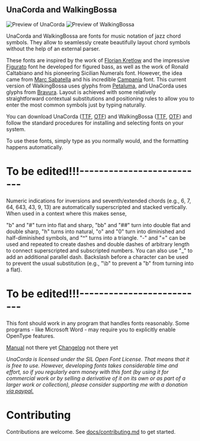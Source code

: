 ## UnaCorda and WalkingBossa

![Preview of UnaCorda](UnaCorda.png?raw=true)
![Preview of WalkingBossa](WalkingBossa.png?raw=true)

UnaCorda and WalkingBossa are fonts for music notation of jazz chord symbols. They allow to seamlessly create beautifully layout chord symbols without the help of an external parser.

These fonts are inspired by the work of [Florian Kretlow](https://github.com/fkretlow) and the impressive [Figurato](https://github.com/fkretlow/figurato) font he developed for figured bass, as well as the work of Ronald Caltabiano and his pioneering Sicilian Numerals font. However, the idea came from [Marc Sabatella](https://github.com/MarcSabatella) and his incredible [Campania](https://github.com/MarcSabatella/Campania) font.
This current version of WalkingBossa uses glyphs from [Petaluma](https://github.com/steinbergmedia/petaluma), and UnaCorda uses glyphs from [Bravura](https://github.com/steinbergmedia/bravura). Layout is achieved with some relatively straightforward contextual substitutions and positioning rules to allow you to enter the most common symbols just by typing naturally.

You can download UnaCorda ([TTF](redist/UnaCorda.ttf?raw=true), [OTF](redist/UnaCorda.otf?raw=true)) and WalkingBossa ([TTF](redist/WalkingBossa.ttf?raw=true), [OTF](redist/WalkingBossa.otf?raw=true)) and follow the standard procedures for installing and selecting fonts on your system.

To use these fonts, simply type as you normally would, and the formatting happens automatically.
# To be edited!!!--------------------------
Numeric indications for inversions and seventh/extended chords (e.g., 6, 7, 64, 643, 43, 9, 13) are automatically superscripted and stacked vertically.
When used in a context where this makes sense,

"b" and "#" turn into flat and sharp,
"bb" and "##" turn into double flat and double sharp,
"h" turns into natural,
"o" and "0" turn into diminished and half-diminished symbols,
and "^" turns into a triangle.
"-" and "=" can be used and repeated to create dashes and double dashes of arbitrary length
to connect superscripted and subscripted numbers.
You can also use "\_" to add an additional parallel dash.
Backslash before a character can be used to prevent the usual substitution
(e.g., "\b" to prevent a "b" from turning into a flat).
# To be edited!!!--------------------------


This font should work in any program that handles fonts reasonably.
Some programs - like Microsoft Word - may require you to explicitly enable OpenType features.

[Manual](docs/manual.md) not there yet
[Changelog](docs/changelog.md) not there yet

*UnaCorda is licensed under the SIL Open Font License. That means that it is free to use. However, developing fonts takes considerable time and effort, so if you regularly earn money with this font (by using it for commercial work or by selling a derivative of it on its own or as part of a larger work or collection), please consider supporting me with a donation [via paypal.](https://www.paypal.com/cgi-bin/webscr?cmd=_s-xclick&hosted_button_id=S2ZCFC2QSQVQ4&source=url)*

# Contributing

Contributions are welcome. See [docs/contributing.md](docs/contributing.md) to get started.
